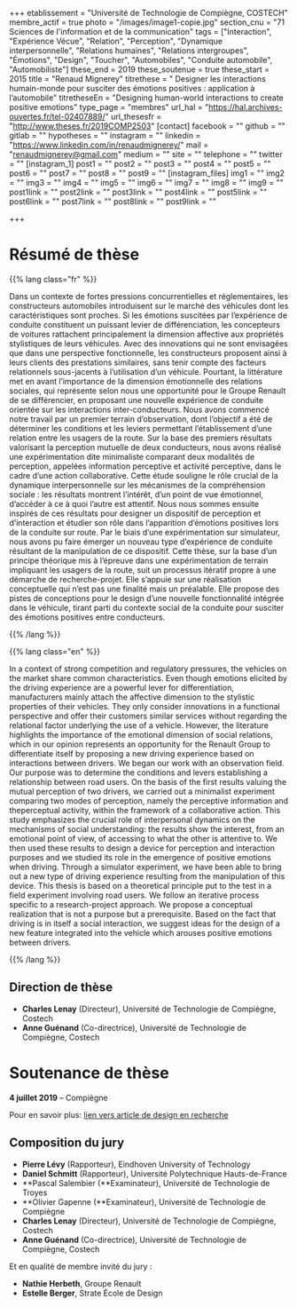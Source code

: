 +++
etablissement = "Université de Technologie de Compiègne, COSTECH"
membre_actif = true
photo = "/images/image1-copie.jpg"
section_cnu = "71 Sciences de l'information et de la communication"
tags = ["Interaction", "Expérience Vécue", "Relation", "Perception", "Dynamique interpersonnelle", "Relations humaines", "Relations intergroupes", "Émotions", "Design", "Toucher", "Automobiles", "Conduite automobile", "Automobiliste"]
these_end = 2019
these_soutenue = true
these_start = 2015
title = "Renaud Mignerey"
titrethese = " Designer les interactions humain-monde pour susciter des émotions positives : application à l’automobile"
titretheseEn = "Designing human-world interactions to create positive emotions"
type_page = "membres"
url_hal = "https://hal.archives-ouvertes.fr/tel-02407889/"
url_thesesfr = "http://www.theses.fr/2019COMP2503"
[contact]
facebook = ""
github = ""
gitlab = ""
hypotheses = ""
instagram = ""
linkedin = "https://www.linkedin.com/in/renaudmignerey/"
mail = "renaudmignerey@gmail.com"
medium = ""
site = ""
telephone = ""
twitter = ""
[instagram_1]
post1 = ""
post2 = ""
post3 = ""
post4 = ""
post5 = ""
post6 = ""
post7 = ""
post8 = ""
post9 = ""
[instagram_files]
img1 = ""
img2 = ""
img3 = ""
img4 = ""
img5 = ""
img6 = ""
img7 = ""
img8 = ""
img9 = ""
post1link = ""
post2link = ""
post3link = ""
post4link = ""
post5link = ""
post6link = ""
post7link = ""
post8link = ""
post9link = ""

+++
<!-- Supprimer les parties non remplies (supprimer les blocks de lang s'il n'y a pas deux langues). Tu es libre d'ajouter ce que tu veux à cette partie -->

# Résumé de thèse

{{% lang class="fr" %}}

Dans un contexte de fortes pressions concurrentielles et réglementaires, les constructeurs automobiles introduisent sur le marché des véhicules dont les caractéristiques sont proches. Si les émotions suscitées par l’expérience de conduite constituent un puissant levier de différenciation, les concepteurs de voitures rattachent principalement la dimension affective aux propriétés stylistiques de leurs véhicules. Avec des innovations qui ne sont envisagées que dans une perspective fonctionnelle, les constructeurs proposent ainsi à leurs clients des prestations similaires, sans tenir compte des facteurs relationnels sous-jacents à l’utilisation d’un véhicule. Pourtant, la littérature met en avant l’importance de la dimension émotionnelle des relations sociales, qui représente selon nous une opportunité pour le Groupe Renault de se différencier, en proposant une nouvelle expérience de conduite orientée sur les interactions inter-conducteurs. Nous avons commencé notre travail par un premier terrain d’observation, dont l’objectif a été de déterminer les conditions et les leviers permettant l’établissement d’une relation entre les usagers de la route. Sur la base des premiers résultats valorisant la perception mutuelle de deux conducteurs, nous avons réalisé une expérimentation dite minimaliste comparant deux modalités de perception, appelées information perceptive et activité perceptive, dans le cadre d’une action collaborative. Cette étude souligne le rôle crucial de la dynamique interpersonnelle sur les mécanismes de la compréhension sociale : les résultats montrent l’intérêt, d’un point de vue émotionnel, d’accéder à ce à quoi l’autre est attentif. Nous nous sommes ensuite inspirés de ces résultats pour designer un dispositif de perception et d’interaction et étudier son rôle dans l’apparition d’émotions positives lors de la conduite sur route. Par le biais d’une expérimentation sur simulateur, nous avons pu faire émerger un nouveau type d’expérience de conduite résultant de la manipulation de ce dispositif. Cette thèse, sur la base d’un principe théorique mis à l’épreuve dans une expérimentation de terrain impliquant les usagers de la route, suit un processus itératif propre à une démarche de recherche-projet. Elle s’appuie sur une réalisation conceptuelle qui n’est pas une finalité mais un préalable. Elle propose des pistes de conceptions pour le design d’une nouvelle fonctionnalité intégrée dans le véhicule, tirant parti du contexte social de la conduite pour susciter des émotions positives entre conducteurs.

{{% /lang %}}

{{% lang class="en" %}}

In a context of strong competition and regulatory pressures, the vehicles on the market share common characteristics. Even though emotions elicited by the driving experience are a powerful lever for differentiation, manufacturers mainly attach the affective dimension to the stylistic properties of their vehicles. They only consider innovations in a functional perspective and offer their customers similar services without regarding the relational factor underlying the use of a vehicle. However, the literature highlights the importance of the emotional dimension of social relations, which in our opinion represents an opportunity for the Renault Group to differentiate itself by proposing a new driving experience based on interactions between drivers. We began our work with an observation field. Our purpose was to determine the conditions and levers establishing a relationship between road users. On the basis of the first results valuing the mutual perception of two drivers, we carried out a minimalist experiment comparing two modes of perception, namely the perceptive information and theperceptual activity, within the framework of a collaborative action. This study emphasizes the crucial role of interpersonal dynamics on the mechanisms of social understanding: the results show the interest, from an emotional point of view, of accessing to what the other is attentive to. We then used these results to design a device for perception and interaction purposes and we studied its role in the emergence of positive emotions when driving. Through a simulator experiment, we have been able to bring out a new type of driving experience resulting from the manipulation of this device. This thesis is based on a theoretical principle put to the test in a field experiment involving road users. We follow an iterative process specific to a research-project approach. We propose a conceptual realization that is not a purpose but a prerequisite. Based on the fact that driving is in itself a social interaction, we suggest ideas for the design of a new feature integrated into the vehicle which arouses positive emotions between drivers.

{{% /lang %}}

## Direction de thèse

* **Charles Lenay** (Directeur), Université de Technologie de Compiègne, Costech
* **Anne Guénand** (Co-directrice), Université de Technologie de Compiègne, Costech

# Soutenance de thèse

**4 juillet 2019** – Compiègne

Pour en savoir plus: [lien vers article de design en recherche]()

## Composition du jury

* **Pierre Lévy** (Rapporteur), Eindhoven University of Technology
* **Daniel Schmitt** (Rapporteur), Université Polytechnique Hauts-de-France
* **Pascal Salembier (**Examinateur), Université de Technologie de Troyes
* **Olivier Gapenne (**Examinateur), Université de Technologie de Compiègne
* **Charles Lenay** (Directeur), Université de Technologie de Compiègne, Costech
* **Anne Guénand** (Co-directrice), Université de Technologie de Compiègne, Costech

Et en qualité de membre invité du jury :

* **Nathie Herbeth**, Groupe Renault
* **Estelle Berger**, Strate École de Design